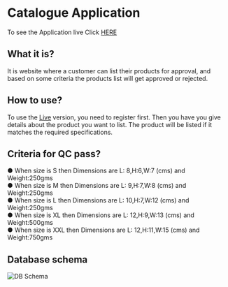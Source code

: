# Catalogue Application
To see the Application live Click [HERE](http://catalogueapplication.ml/)

## What it is?
It is website where a customer can list their products for approval, and based on some
criteria the products list will get approved or rejected.

## How to use?
To use the [Live](http://catalogueapplication.ml/) version, you need to register first. Then you have you give details about the product you want to list. The product will be listed if it matches the required specifications.

## Criteria for QC pass?
● When size is S then Dimensions are L: 8,H:6,W:7 (cms) and Weight:250gms\
● When size is M then Dimensions are L: 9,H:7,W:8 (cms) and Weight:250gms\
● When size is L then Dimensions are L: 10,H:7,W:12 (cms) and Weight:250gms\
● When size is XL then Dimensions are L: 12,H:9,W:13 (cms) and Weight:500gms\
● When size is XXL then Dimensions are L: 12,H:11,W:15 (cms) and Weight:750gms

## Database schema
![DB Schema](https://user-images.githubusercontent.com/53302951/144760631-0f2b0904-444d-4de7-a82f-e652a3bfeade.png)
